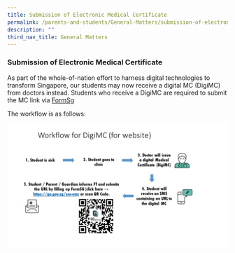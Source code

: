 ```yaml
---
title: Submission of Electronic Medical Certificate
permalink: /parents-and-students/General-Matters/submission-of-electronic-medical-cert/
description: ""
third_nav_title: General Matters
---
```


### Submission of Electronic Medical Certificate

As part of the whole-of-nation effort to harness digital technologies to transform Singapore, our students may now receive a digital MC (DigiMC) from doctors instead. Students who receive a DigiMC are required to submit the MC link via [FormSg](https://form.gov.sg/#!/5e0387dc8967b800114bf5b9)

The workflow is as follows:

![](/images/Attendance%20taking%20Guidelines.jpg)
